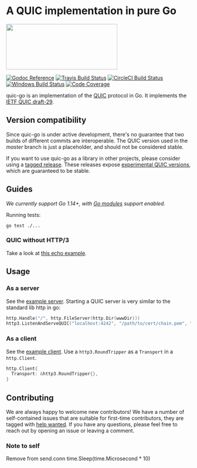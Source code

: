 # A QUIC implementation in pure Go

<img src="docs/quic.png" width=303 height=124>

[![Godoc Reference](https://img.shields.io/badge/godoc-reference-blue.svg?style=flat-square)](https://godoc.org/github.com/jojokbh/quic-go)
[![Travis Build Status](https://img.shields.io/travis/jojokbh/quic-go/master.svg?style=flat-square&label=Travis+build)](https://travis-ci.org/jojokbh/quic-go)
[![CircleCI Build Status](https://img.shields.io/circleci/project/github/jojokbh/quic-go.svg?style=flat-square&label=CircleCI+build)](https://circleci.com/gh/jojokbh/quic-go)
[![Windows Build Status](https://img.shields.io/appveyor/ci/jojokbh/quic-go/master.svg?style=flat-square&label=windows+build)](https://ci.appveyor.com/project/jojokbh/quic-go/branch/master)
[![Code Coverage](https://img.shields.io/codecov/c/github/jojokbh/quic-go/master.svg?style=flat-square)](https://codecov.io/gh/jojokbh/quic-go/)

quic-go is an implementation of the [QUIC](https://en.wikipedia.org/wiki/QUIC) protocol in Go. It implements the [IETF QUIC draft-29](https://tools.ietf.org/html/draft-ietf-quic-transport-29).

## Version compatibility

Since quic-go is under active development, there's no guarantee that two builds of different commits are interoperable. The QUIC version used in the *master* branch is just a placeholder, and should not be considered stable.

If you want to use quic-go as a library in other projects, please consider using a [tagged release](https://github.com/jojokbh/quic-go/releases). These releases expose [experimental QUIC versions](https://github.com/quicwg/base-drafts/wiki/QUIC-Versions), which are guaranteed to be stable.

## Guides

*We currently support Go 1.14+, with [Go modules](https://github.com/golang/go/wiki/Modules) support enabled.*

Running tests:

    go test ./...

### QUIC without HTTP/3

Take a look at [this echo example](example/echo/echo.go).

## Usage

### As a server

See the [example server](example/main.go). Starting a QUIC server is very similar to the standard lib http in go:

```go
http.Handle("/", http.FileServer(http.Dir(wwwDir)))
http3.ListenAndServeQUIC("localhost:4242", "/path/to/cert/chain.pem", "/path/to/privkey.pem", nil)
```

### As a client

See the [example client](example/client/main.go). Use a `http3.RoundTripper` as a `Transport` in a `http.Client`.

```go
http.Client{
  Transport: &http3.RoundTripper{},
}
```

## Contributing

We are always happy to welcome new contributors! We have a number of self-contained issues that are suitable for first-time contributors, they are tagged with [help wanted](https://github.com/jojokbh/quic-go/issues?q=is%3Aissue+is%3Aopen+label%3A%22help+wanted%22). If you have any questions, please feel free to reach out by opening an issue or leaving a comment.


### Note to self 

Remove from send.conn time.Sleep(time.Microsecond * 10)
